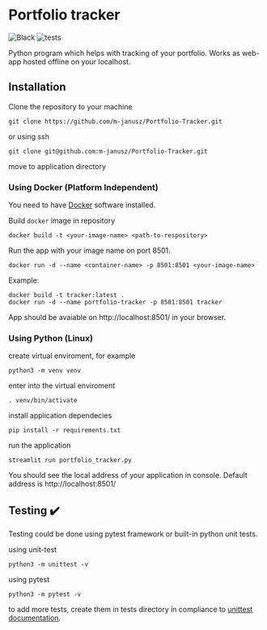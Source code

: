 # Portfolio tracker 
![Black](https://img.shields.io/static/v1?label=code%20style&message=black&color=black&style=flat-squar) 
![tests](https://img.shields.io/github/workflow/status/m-janusz/Portfolio-Tracker/tests)

Python program which helps with tracking of your portfolio. Works as web-app hosted offline on your localhost.

## Installation

Clone the repository to your machine
```
git clone https://github.com/m-janusz/Portfolio-Tracker.git
```
or using ssh
```
git clone git@github.com:m-janusz/Portfolio-Tracker.git
```

move to application directory

### Using Docker (Platform Independent)

You need to have [Docker](https://docs.docker.com/get-docker/) software installed. 

Build `docker` image in repository
```
docker build -t <your-image-name> <path-to-respository>
```
Run the app with your image name on port 8501.
```
docker run -d --name <container-name> -p 8501:8501 <your-image-name>
```
Example:
```
docker build -t tracker:latest .
docker run -d --name portfolio-tracker -p 8501:8501 tracker
```

App should be avaiable on http://localhost:8501/ in your browser.

### Using Python (Linux)

create virtual enviroment, for example
```
python3 -m venv venv
```

enter into the virtual enviroment
```
. venv/bin/activate
```

install application dependecies
```
pip install -r requirements.txt
```

run the application
```
streamlit run portfolio_tracker.py
```

You should see the local address of your application in console.
Default address is http://localhost:8501/

## Testing ✔️
Testing could be done using pytest framework or built-in python unit tests.

using unit-test
```
python3 -m unittest -v
```

using pytest
```
python3 -m pytest -v
```

to add more tests, create them in tests directory in compliance to [unittest documentation](https://docs.python.org/3/library/unittest.html).
